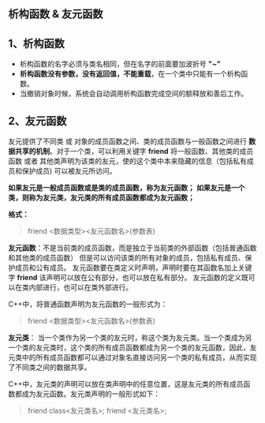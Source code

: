 ## 析构函数 & 友元函数

## 1、析构函数
+ 析构函数的名字必须与类名相同，但在名字的前面要加波折号 **"~"**
+ **析构函数没有参数，没有返回值，不能重载**，在一个类中只能有一个析构函数。
+ 当撤销对象时候，系统会自动调用析构函数完成空间的额释放和善后工作。

## 2、友元函数

友元提供了不同类 或 对象的成员函数之间、类的成员函数与一般函数之间进行 **数据共享的机制**。对于一个类，可以利用关键字 **friend** 将一般函数、其他类的成员函数 或者 其他类声明为该类的友元，使的这个类中本来隐藏的信息（包括私有成员和保护成员) 可以被友元所访问。

**如果友元是一般成员函数或是类的成员函数，称为友元函数；**
**如果友元是一个类，则称为友元类，友元类的所有成员函数都成为友元函数；**

**格式：**
> friend <数据类型><友元函数名>(参数表)
 
 
**友元函数**：不是当前类的成员函数，而是独立于当前类的外部函数（包括普通函数和其他类的成员函数）
但是可以访问该类的所有对象的成员，包括私有成员、保护成员和公有成员。
友元函数要在类定义时声明，声明时要在其函数名加上关键字 **friend**
该声明可以放在公有部分，也可以放在私有部分。
友元函数的定义既可以在类内部进行，也可以在类外部进行。

C++中，将普通函数声明为友元函数的一般形式为：
> friend <数据类型><友元函数名>(参数表)

**友元类**：
当一个类作为另一个类的友元时，称这个类为友元类。当一个类成为另一个类的友元类时，这个类的所有成员函数都成为另一个类的友元函数，因此，友元类中的所有成员函数都可以通过对象名直接访问另一个类的私有成员，从而实现了不同类之间的数据共享。

C++中，友元类的声明可以放在类声明中的任意位置，这是友元类的所有成员函数都成为友元函数。友元类声明的一般形式如下：

> friend class<友元类名>; 
> friend <友元类名>;
